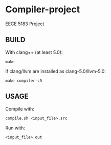 # Compiler-project

EECE 5183 Project

## BUILD


With clang++ (at least 5.0):

    make



If clang/llvm are installed as clang-5.0/llvm-5.0:

    make compiler-c5

## USAGE

Compile with:

    compile.sh <input_file>.src

Run with:

    <input_file>.out
